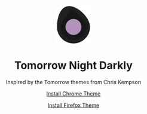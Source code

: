 <div align=center>

<img width="100px" src="icon/tomorrow-night-darkly.svg" alt="Tomorrow Night Darkly icon">

# Tomorrow Night Darkly

Inspired by the Tomorrow themes from Chris Kempson

[Install Chrome Theme](https://chrome.google.com/webstore/detail/tomorrow-night-darkly/najhldfogkjhgdaaloddlfdgjfolnoik)

[Install Firefox Theme](https://addons.mozilla.org/en-US/firefox/addon/tomorrow-night-darkly/)

</div>

